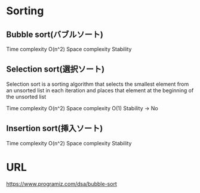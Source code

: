 # Sorting

## Bubble sort(バブルソート)
Time complexity O(n^2)
Space complexity
Stability  

## Selection sort(選択ソート)
Selection sort is a sorting algorithm that selects the smallest
element from an unsorted list in each iteration and places that element at the beginning of the unsorted list

Time complexity O(n^2)
Space complexity O(1)
Stability -> No

## Insertion sort(挿入ソート)
Time complexity O(n^2)
Space complexity
Stability 

## 



# URL
https://www.programiz.com/dsa/bubble-sort



